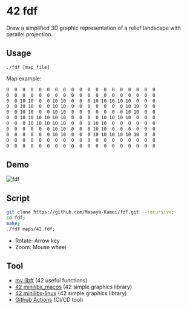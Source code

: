 # 42 fdf

Draw a simplified 3D graphic representation of a relief landscape with parallel projection.

## Usage

`./fdf [map_file]`

Map example:

```txt
0  0  0  0  0  0  0  0  0  0  0  0  0  0  0  0  0  0  0
0  0  0  0  0  0  0  0  0  0  0  0  0  0  0  0  0  0  0
0  0 10 10  0  0 10 10  0  0  0 10 10 10 10 10  0  0  0
0  0 10 10  0  0 10 10  0  0  0  0  0  0  0 10 10  0  0
0  0 10 10  0  0 10 10  0  0  0  0  0  0  0 10 10  0  0
0  0 10 10 10 10 10 10  0  0  0  0 10 10 10 10  0  0  0
0  0  0 10 10 10 10 10  0  0  0 10 10  0  0  0  0  0  0
0  0  0  0  0  0 10 10  0  0  0 10 10  0  0  0  0  0  0
0  0  0  0  0  0 10 10  0  0  0 10 10 10 10 10 10  0  0
0  0  0  0  0  0  0  0  0  0  0  0  0  0  0  0  0  0  0
0  0  0  0  0  0  0  0  0  0  0  0  0  0  0  0  0  0  0
```

## Demo

![fdf](https://user-images.githubusercontent.com/50983708/153358359-3cae0d77-476d-481e-b254-cf85210f0178.gif)

## Script

```zsh
git clone https://github.com/Masaya-Kamei/fdf.git --recursive;
cd fdf;
make;
./fdf maps/42.fdf;
```

- Rotate: Arrow key  
- Zoom: Mouse wheel

## Tool

- [my libft](https://github.com/Masaya-Kamei/libft) (42 useful functions)
- [42 minilibx_macos](https://git.hexanyn.fr/42-bocal/minilibx/-/tree/master/minilibx_macos) (42 simple graphics library)
- [42 minilibx-linux](https://github.com/42Paris/minilibx-linux) (42 simple graphics library)
- [Github Actions](https://docs.github.com/ja/actions) (CI/CD tool)

